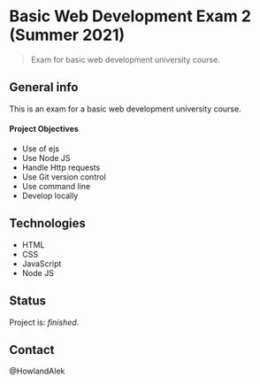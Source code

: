 # Basic Web Development Exam 2 (Summer 2021)

> Exam for basic web development university course.

## General info

This is an exam for a basic web development university course.

#### Project Objectives

- Use of ejs
- Use Node JS
- Handle Http requests
- Use Git version control
- Use command line
- Develop locally

## Technologies

- HTML
- CSS
- JavaScript
- Node JS

## Status

Project is: _finished_.

## Contact

@HowlandAlek


